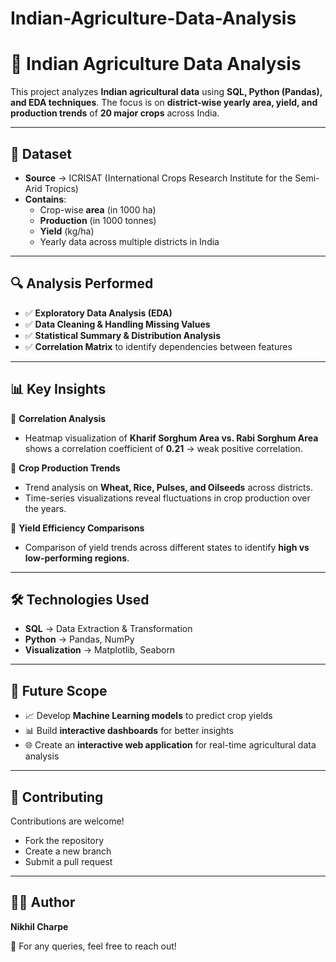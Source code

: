 # Indian-Agriculture-Data-Analysis
# 🌾 Indian Agriculture Data Analysis

This project analyzes **Indian agricultural data** using **SQL, Python (Pandas), and EDA techniques**. The focus is on **district-wise yearly area, yield, and production trends** of **20 major crops** across India.

---

## 📂 Dataset

- **Source** → ICRISAT (International Crops Research Institute for the Semi-Arid Tropics)  
- **Contains**:
  - Crop-wise **area** (in 1000 ha)  
  - **Production** (in 1000 tonnes)  
  - **Yield** (kg/ha)  
  - Yearly data across multiple districts in India  

---

## 🔍 Analysis Performed

- ✅ **Exploratory Data Analysis (EDA)**  
- ✅ **Data Cleaning & Handling Missing Values**  
- ✅ **Statistical Summary & Distribution Analysis**  
- ✅ **Correlation Matrix** to identify dependencies between features  

---

## 📊 Key Insights

📌 **Correlation Analysis**  
- Heatmap visualization of **Kharif Sorghum Area vs. Rabi Sorghum Area** shows a correlation coefficient of **0.21** → weak positive correlation.  

📌 **Crop Production Trends**  
- Trend analysis on **Wheat, Rice, Pulses, and Oilseeds** across districts.  
- Time-series visualizations reveal fluctuations in crop production over the years.  

📌 **Yield Efficiency Comparisons**  
- Comparison of yield trends across different states to identify **high vs low-performing regions**.  

---

## 🛠️ Technologies Used

- **SQL** → Data Extraction & Transformation  
- **Python** → Pandas, NumPy  
- **Visualization** → Matplotlib, Seaborn  

---

## 🚀 Future Scope

- 📈 Develop **Machine Learning models** to predict crop yields  
- 📊 Build **interactive dashboards** for better insights  
- 🌐 Create an **interactive web application** for real-time agricultural data analysis  

---

## 🤝 Contributing

Contributions are welcome!  
- Fork the repository  
- Create a new branch  
- Submit a pull request  

---

## 👨‍💻 Author

**Nikhil Charpe**  

📩 For any queries, feel free to reach out!  


